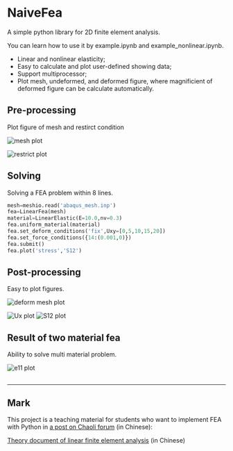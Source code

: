 # NaiveFea

A simple python library for 2D finite element analysis.

You can learn how to use it by example.ipynb and example_nonlinear.ipynb. 

* Linear and nonlinear elasticity;
* Easy to calculate and plot user-defined showing data;
* Support multiprocessor;
* Plot mesh, undeformed, and deformed figure, where magnificient of deformed figure can be calculate automatically.

## Pre-processing

Plot figure of mesh and restirct condition

![mesh plot](https://github.com/MuTong320/NaiveFea/blob/master/figure/fig_mesh.png)

![restrict plot](https://github.com/MuTong320/NaiveFea/blob/master/figure/fig_restrict.png)

## Solving

Solving a FEA problem within 8 lines.

```python
mesh=meshio.read('abaqus_mesh.inp')
fea=LinearFea(mesh)
material=LinearElastic(E=10.0,nv=0.3)
fea.uniform_material(material)
fea.set_deform_conditions('fix',Uxy=[0,5,10,15,20])
fea.set_force_conditions({14:(0.001,0)})
fea.submit()
fea.plot('stress','S12')
```

## Post-processing

Easy to plot figures.

![deform mesh plot](https://github.com/MuTong320/NaiveFea/blob/master/figure/fig_deform_mesh.png)

![Ux plot](https://github.com/MuTong320/NaiveFea/blob/master/figure/fig_Ux.png)     ![S12 plot](https://github.com/MuTong320/NaiveFea/blob/master/figure/fig_S12.png)

## Result of two material fea

Ability to solve multi material problem.

![e11 plot](https://github.com/MuTong320/NaiveFea/blob/master/figure/figure_e11.png)

## 



****

## Mark

This project is a teaching material for students who want to implement FEA with Python in [a post on Chaoli forum](https://chaoli.club/index.php/6884) (in Chinese):

[Theory document of linear finite element analysis](https://github.com/MuTong320/NaiveFeaDocument) (in Chinese)
